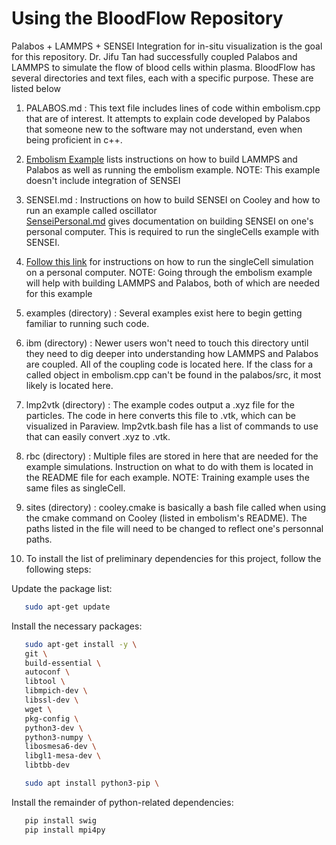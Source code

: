 # Using the BloodFlow Repository

Palabos + LAMMPS + SENSEI Integration for in-situ visualization is the goal for this repository.
Dr. Jifu Tan had successfully coupled Palabos and LAMMPS to simulate the flow of blood cells within plasma. 
BloodFlow has several directories and text files, each with a specific purpose. These are listed below

1. PALABOS.md : This text file includes lines of code within embolism.cpp that are of interest.
It attempts to explain code developed by Palabos that someone new to the software may not understand, even when being proficient in c++.

2. [Embolism Example](examples/embolism/README.md) lists instructions on how to build LAMMPS and Palabos as well as running the embolism example. NOTE: This example doesn't include integration of SENSEI

3. SENSEI.md : Instructions on how to build SENSEI on Cooley and how to run an example called oscillator\
   [SenseiPersonal.md](SenseiPersonal.md) gives documentation on building SENSEI on one's personal computer. This is required to run the singleCells example with SENSEI.

4. [Follow this link](examples/singleCell/singleCellPersonal.md) for instructions on how to run the singleCell simulation on a personal computer. NOTE: Going through the embolism example will help with building LAMMPS and Palabos, both of which are needed for this example


5. examples (directory) : Several examples exist here to begin getting familiar to running such code. 


6. ibm (directory) : Newer users won't need to touch this directory until they need to dig deeper into understanding how LAMMPS and Palabos are coupled.
All of the coupling code is located here. If the class for a called object in embolism.cpp can't be found in the palabos/src, it most likely is located here.

7. lmp2vtk (directory) : The example codes output a .xyz file for the particles. The code in here converts this file to .vtk, which can be visualized in Paraview. lmp2vtk.bash file has a list of commands to use that can easily convert .xyz to .vtk. 

8. rbc (directory) : Multiple files are stored in here that are needed for the example simulations. Instruction on what to do with them is located 
in the README file for each example. NOTE: Training example uses the same files as singleCell.

9. sites (directory) : cooley.cmake is basically a bash file called when using the cmake command on Cooley (listed in embolism's README). 
The paths listed in the file will need to be changed to reflect one's personnal paths. 

10. To install the list of preliminary dependencies for this project, follow the following steps:

Update the package list:
```bash
   sudo apt-get update
```
Install the necessary packages: 
```bash
   sudo apt-get install -y \
   git \
   build-essential \
   autoconf \
   libtool \
   libmpich-dev \
   libssl-dev \
   wget \
   pkg-config \
   python3-dev \
   python3-numpy \
   libosmesa6-dev \
   libgl1-mesa-dev \
   libtbb-dev

   sudo apt install python3-pip \
```
Install the remainder of python-related dependencies: 
```bash
   pip install swig
   pip install mpi4py
```
